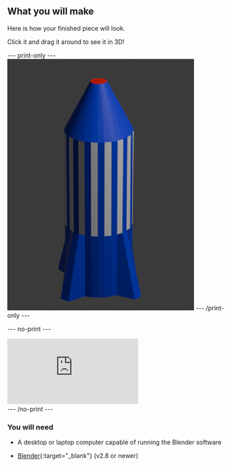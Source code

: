## What you will make

Here is how your finished piece will look.

Click it and drag it around to see it in 3D!

--- print-only ---
![A 3D render of a blue and white stripy rocket with a red nose cone](images/final-rocket.png)
--- /print-only ---

--- no-print ---
<div class="responsive-embed responsive-embed--video">
  <iframe class="responsive-embed__iframe" src="https://sketchfab.com/models/d701ca4a53e2426d8ebffe9c8baa9f15/embed" frameborder="0" allowvr allowfullscreen mozallowfullscreen="true" webkitallowfullscreen="true"></iframe>
</div>
--- /no-print ---

### You will need

+ A desktop or laptop computer capable of running the Blender software

+ [Blender](https://www.blender.org/download/){:target="_blank"} (v2.8 or newer)
